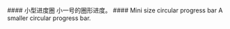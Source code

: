 <cn>
#### 小型进度圈
小一号的圈形进度。
</cn>

<us>
#### Mini size circular progress bar
A smaller circular progress bar.
</us>
